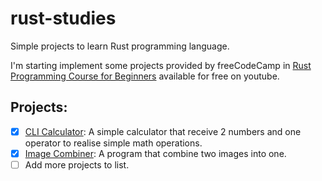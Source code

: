 # rust-studies
Simple projects to learn Rust programming language.

I'm starting implement some projects provided by freeCodeCamp in [Rust Programming Course for Beginners](https://www.youtube.com/watch?v=MsocPEZBd-M) available for free on youtube.

## Projects:
- [x] [CLI Calculator](calculator/): A simple calculator that receive 2 numbers and one operator to realise simple math operations.
- [x] [Image Combiner](combiner/): A program that combine two images into one.
- [ ] Add more projects to list.
